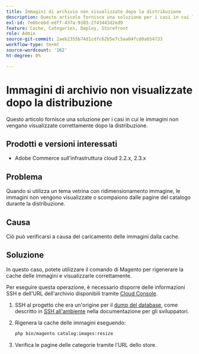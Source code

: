 ```yaml
---
title: Immagini di archivio non visualizzate dopo la distribuzione
description: Questo articolo fornisce una soluzione per i casi in cui le immagini non vengano visualizzate correttamente dopo la distribuzione.
exl-id: 7e6bcebd-edff-437a-9103-2743443d2ed9
feature: Cache, Categories, Deploy, Storefront
role: Admin
source-git-commit: 2aeb2355b74d1cdfc62b5e7c5aa04fcd0a654733
workflow-type: tm+mt
source-wordcount: '162'
ht-degree: 0%

---
```


# Immagini di archivio non visualizzate dopo la distribuzione

Questo articolo fornisce una soluzione per i casi in cui le immagini non vengano visualizzate correttamente dopo la distribuzione.

## Prodotti e versioni interessati

* Adobe Commerce sull’infrastruttura cloud 2.2.x, 2.3.x

## Problema

Quando si utilizza un tema vetrina con ridimensionamento immagine, le immagini non vengono visualizzate o scompaiono dalle pagine del catalogo durante la distribuzione.

## Causa

Ciò può verificarsi a causa del caricamento delle immagini dalla cache.

## Soluzione

In questo caso, potete utilizzare il comando di Magento per rigenerare la cache delle immagini e visualizzarle correttamente.

Per eseguire questa operazione, è necessario disporre delle informazioni SSH e dell&#39;URL dell&#39;archivio disponibili tramite [Cloud Console](https://experienceleague.adobe.com/docs/commerce-cloud-service/user-guide/project/overview.html?lang=it).

1. SSH al progetto che era un&#39;origine per il [dump del database](/help/how-to/general/create-database-dump-on-cloud.md), come descritto in [SSH all&#39;ambiente](https://experienceleague.adobe.com/it/docs/commerce-cloud-service/user-guide/develop/secure-connections) nella documentazione per gli sviluppatori.
1. Rigenera la cache delle immagini eseguendo:

   ```bash
   php bin/magento catalog:images:resize
   ```

1. Verifica le pagine delle categorie tramite l’URL dello store.

